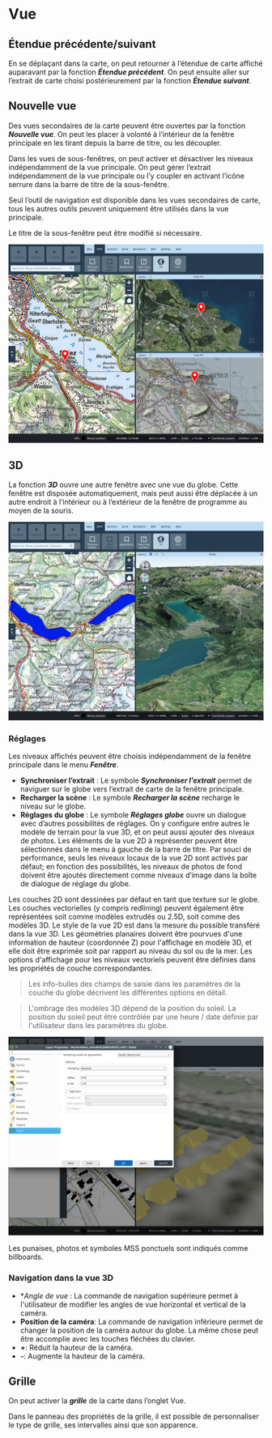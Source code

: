 # Vue


## <a name="sec0"></a>Étendue précédente/suivant

En se déplaçant dans la carte, on peut retourner à l’étendue de carte affiché auparavant par la fonction **_Étendue précédent_**. On peut ensuite aller sur l’extrait de carte choisi postérieurement par la fonction **_Étendue suivant_**.


## <a name="sec1"></a>Nouvelle vue

Des vues secondaires de la carte peuvent être ouvertes par la fonction **_Nouvelle vue_**. On peut les placer à volonté à l’intérieur de la fenêtre principale en les tirant depuis la barre de titre, ou les découpler.

Dans les vues de sous-fenêtres, on peut activer et désactiver les niveaux indépendamment de la vue principale. On peut gérer l’extrait indépendamment de la vue principale ou l’y coupler en activant l’icône serrure dans la barre de titre de la sous-fenêtre.

Seul l’outil de navigation est disponible dans les vues secondaires de carte, tous les autres outils peuvent uniquement être utilisés dans la vue principale.

Le titre de la sous-fenêtre peut être modifié si nécessaire.

<img src="../../media/image13.png" />

## <a name="sec2"></a>3D

La fonction **_3D_** ouvre une autre fenêtre avec une vue du globe. Cette fenêtre est disposée automatiquement, mais peut aussi être déplacée à un autre endroit à l’intérieur ou à l’extérieur de la fenêtre de programme au moyen de la souris.

<img src="../../media/image14.png" />

### Réglages

Les niveaux affichés peuvent être choisis indépendamment de la fenêtre principale dans le menu **_Fenêtre_**.

+ **Synchroniser l’extrait** : Le symbole **_Synchroniser l’extrait_** permet de naviguer sur le globe vers l’extrait de carte de la fenêtre principale.
+ **Recharger la scène** : Le symbole **_Recharger la scène_** recharge le niveau sur le globe.
+ **Réglages du globe** : Le symbole **_Réglages globe_** ouvre un dialogue avec d’autres possibilités de réglages. On y configure entre autres le modèle de terrain pour la vue 3D, et on peut aussi ajouter des niveaux de photos. Les éléments de la vue 2D à représenter peuvent être sélectionnés dans le menu à gauche de la barre de titre. Par souci de performance, seuls les niveaux locaux de la vue 2D sont activés par défaut; en fonction des possibilités, les niveaux de photos de fond doivent être ajoutés directement comme niveaux d’image dans la boîte de dialogue de réglage du globe.

Les couches 2D sont dessinées par défaut en tant que texture sur le globe. Les couches vectorielles (y compris redlining) peuvent également être représentées soit comme modèles extrudés ou 2.5D, soit comme des modèles 3D. Le style de la vue 2D est dans la mesure du possible transféré dans la vue 3D. Les géométries planaires doivent être pourvues d'une information de hauteur (coordonnée Z) pour l'affichage en modèle 3D, et elle doit être exprimée soit par rapport au niveau du sol ou de la mer. Les options d'affichage pour les niveaux vectoriels peuvent être définies dans les propriétés de couche correspondantes.

> Les info-bulles des champs de saisie dans les paramètres de la couche du globe décrivent les différentes options en détail.

> L'ombrage des modèles 3D dépend de la position du soleil. La position du soleil peut être contrôlée par une heure / date définie par l'utilisateur dans les paramètres du globe.

<img src="../../media/image15.png" />

Les punaises, photos et symboles MSS ponctuels sont indiqués comme billboards.


### Navigation dans la vue 3D

+ **Angle de vue* : La commande de navigation supérieure permet à l'utilisateur de modifier les angles de vue horizontal et vertical de la caméra.
+ **Position de la caméra**: La commande de navigation inférieure permet de changer la position de la caméra autour du globe. La même chose peut être accomplie avec les touches fléchées du clavier.
+ **+**: Réduit la hauteur de la caméra.
+ **-**: Augmente la hauteur de la caméra.


## <a name="sec3"></a>Grille

On peut activer la **_grille_** de la carte dans l’onglet Vue.

Dans le panneau des propriétés de la grille, il est possible de personnaliser le type de grille, ses intervalles ainsi que son apparence.

